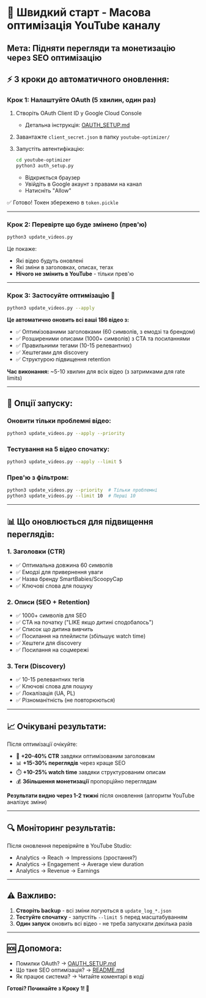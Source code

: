 # 🚀 Швидкий старт - Масова оптимізація YouTube каналу

## Мета: Підняти перегляди та монетизацію через SEO оптимізацію

## ⚡ 3 кроки до автоматичного оновлення:

### Крок 1: Налаштуйте OAuth (5 хвилин, один раз)

1. Створіть OAuth Client ID у Google Cloud Console
   - Детальна інструкція: [OAUTH_SETUP.md](OAUTH_SETUP.md)
   
2. Завантажте `client_secret.json` в папку `youtube-optimizer/`

3. Запустіть автентифікацію:
   ```bash
   cd youtube-optimizer
   python3 auth_setup.py
   ```
   - Відкриється браузер
   - Увійдіть в Google акаунт з правами на канал
   - Натисніть "Allow"

✅ Готово! Токен збережено в `token.pickle`

---

### Крок 2: Перевірте що буде змінено (прев'ю)

```bash
python3 update_videos.py
```

Це покаже:
- Які відео будуть оновлені
- Які зміни в заголовках, описах, тегах
- **Нічого не змінить в YouTube** - тільки прев'ю

---

### Крок 3: Застосуйте оптимізацію 🎯

```bash
python3 update_videos.py --apply
```

**Це автоматично оновить всі ваші 186 відео з:**
- ✅ Оптимізованими заголовками (60 символів, з емодзі та брендом)
- ✅ Розширеними описами (1000+ символів) з CTA та посиланнями
- ✅ Правильними тегами (10-15 релевантних)
- ✅ Хештегами для discovery
- ✅ Структурою підвищення retention

**Час виконання:** ~5-10 хвилин для всіх відео (з затримками для rate limits)

---

## 🎯 Опції запуску:

### Оновити тільки проблемні відео:
```bash
python3 update_videos.py --apply --priority
```

### Тестування на 5 відео спочатку:
```bash
python3 update_videos.py --apply --limit 5
```

### Прев'ю з фільтром:
```bash
python3 update_videos.py --priority  # Тільки проблемні
python3 update_videos.py --limit 10  # Перші 10
```

---

## 📊 Що оновлюється для підвищення переглядів:

### 1. **Заголовки (CTR)**
- ✅ Оптимальна довжина 60 символів
- ✅ Емодзі для привернення уваги
- ✅ Назва бренду SmartBabies/ScoopyCap
- ✅ Ключові слова для пошуку

### 2. **Описи (SEO + Retention)**
- ✅ 1000+ символів для SEO
- ✅ CTA на початку ("LIKE якщо дитині сподобалось")
- ✅ Список що дитина вивчить
- ✅ Посилання на плейлисти (збільшує watch time)
- ✅ Хештеги для discovery
- ✅ Посилання на соцмережі

### 3. **Теги (Discovery)**
- ✅ 10-15 релевантних тегів
- ✅ Ключові слова для пошуку
- ✅ Локалізація (UA, PL)
- ✅ Різноманітність (не повторюються)

---

## 📈 Очікувані результати:

Після оптимізації очікуйте:
- 🎯 **+20-40% CTR** завдяки оптимізованим заголовкам
- 📊 **+15-30% переглядів** через краще SEO
- ⏱️ **+10-25% watch time** завдяки структурованим описам
- 💰 **Збільшення монетизації** пропорційно переглядам

**Результати видно через 1-2 тижні** після оновлення (алгоритм YouTube аналізує зміни)

---

## 🔍 Моніторинг результатів:

Після оновлення перевіряйте в YouTube Studio:
- Analytics → Reach → Impressions (зростання?)
- Analytics → Engagement → Average view duration
- Analytics → Revenue → Earnings

---

## ⚠️ Важливо:

1. **Створіть backup** - всі зміни логуються в `update_log_*.json`
2. **Тестуйте спочатку** - запустіть `--limit 5` перед масштабуванням
3. **Один запуск** оновить всі відео - не треба запускати декілька разів

---

## 🆘 Допомога:

- Помилки OAuth? → [OAUTH_SETUP.md](OAUTH_SETUP.md)
- Що таке SEO оптимізація? → [README.md](README.md)
- Як працює система? → Читайте коментарі в коді

**Готові? Починайте з Кроку 1! 🚀**


